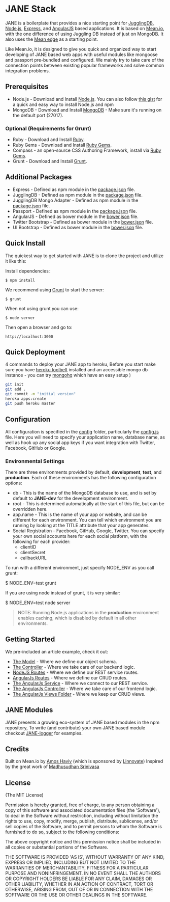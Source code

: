# JANE Stack

JANE is a boilerplate that provides a nice starting point for [JugglingDB](http://jugglingdb.co/), [Node.js](http://www.nodejs.org/), [Express](http://expressjs.com/), and [AngularJS](http://angularjs.org/) based applications. It is based on [Mean.io](http://mean.io), with the one difference of using Juggling DB instead of just on MongoDB. It also uses the [Mean edge](http://github.com/amoshaviv/mean) as a starting point. 

Like Mean.io, it is designed to give you quick and organized way to start developing of JANE based web apps with useful modules like mongoose and passport pre-bundled and configured. We mainly try to take care of the connection points between existing popular frameworks and solve common integration problems.  

## Prerequisites
* Node.js - Download and Install [Node.js](http://www.nodejs.org/download/). You can also follow [this gist](https://gist.github.com/isaacs/579814) for a quick and easy way to install Node.js and npm
* MongoDB - Download and Install [MongoDB](http://www.mongodb.org/downloads) - Make sure it's running on the default port (27017).

### Optional (Requirements for Grunt)
* Ruby - Download and Install [Ruby](http://www.ruby-lang.org/).
* Ruby Gems - Download and Install [Ruby Gems](http://rubygems.org).
* Compass - an open-source CSS Authoring Framework, install via [Ruby Gems](http://rubygems.org).
* Grunt - Download and Install [Grunt](http://gruntjs.com).

## Additional Packages
* Express - Defined as npm module in the [package.json](package.json) file.
* JugglingDB - Defined as npm module in the [package.json](package.json) file.
* JugglingDB Mongo Adapter - Defined as npm module in the [package.json](package.json) file.
* Passport - Defined as npm module in the [package.json](package.json) file.
* AngularJS - Defined as bower module in the [bower.json](bower.json) file.
* Twitter Bootstrap - Defined as bower module in the [bower.json](bower.json) file.
* UI Bootstrap - Defined as bower module in the [bower.json](bower.json) file.

## Quick Install

 The quickest way to get started with JANE is to clone the project and utilize it like this:

  Install dependencies:

    $ npm install

  We recommend using [Grunt](https://github.com/gruntjs/grunt-cli) to start the server:

    $ grunt

  When not using grunt you can use:

    $ node server
    
  Then open a browser and go to:

    http://localhost:3000

## Quick Deployment
4 commands to deploy your JANE app to heroku,
Before you start make sure you have <a href="https://toolbelt.heroku.com/">heroku toolbelt</a> installed and an accessible mongo db instance - you can try <a href="http://www.mongohq.com/">mongohq</a> which have an easy setup )

```bash
git init
git add .
git commit -m "initial version"
heroku apps:create
git push heroku master
```

## Configuration
All configuration is specified in the [config](config/) folder, particularly the [config.js](config/config.js) file. Here you will need to specify your application name, database name, as well as hook up any social app keys if you want integration with Twitter, Facebook, GitHub or Google.

### Environmental Settings

There are three environments provided by default, __development__, __test__, and __production__. Each of these environments has the following configuration options:
* db - This is the name of the MongoDB database to use, and is set by default to __JANE-dev__ for the development environment.
* root - This is determined automatically at the start of this file, but can be overridden here.
* app.name - This is the name of your app or website, and can be different for each environment. You can tell which environment you are running by looking at the TITLE attribute that your app generates.
* Social Registration - Facebook, GitHub, Google, Twitter. You can specify your own social accounts here for each social platform, with the following for each provider:
  * clientID
  * clientSecret
  * callbackURL

To run with a different environment, just specify NODE_ENV as you call grunt:

  $ NODE_ENV=test grunt

If you are using node instead of grunt, it is very similar:

  $ NODE_ENV=test node server

> NOTE: Running Node.js applications in the __production__ environment enables caching, which is disabled by default in all other environments.

## Getting Started
  We pre-included an article example, check it out:
  * [The Model](https://github.com/linnovate/JANE/blob/master/app/models/article.js) - Where we define our object schema.
  * [The Controller](https://github.com/linnovate/JANE/blob/master/app/controllers/articles.js) - Where we take care of our backend logic.
  * [NodeJS Routes](https://github.com/linnovate/JANE/blob/master/config/routes.js) - Where we define our REST service routes.
  * [AngularJs Routes](https://github.com/linnovate/JANE/blob/master/public/js/config.js) - Where we define our CRUD routes.
  * [The AngularJs Service](https://github.com/linnovate/JANE/blob/master/public/js/services/articles.js) - Where we connect to our REST service.
  * [The AngularJs Controller](https://github.com/linnovate/JANE/blob/master/public/js/controllers/articles.js) - Where we take care of  our frontend logic.
  * [The AngularJs Views Folder](https://github.com/linnovate/JANE/blob/master/public/views/articles) - Where we keep our CRUD views.

## JANE Modules
   JANE presents a growing eco-system of JANE based modules in the npm repository, To write (and contribute) your own JANE based module checkout [JANE-logger](https://npmjs.org/package/JANE-logger) for examples.
  

## Credits
Built on Mean.io by [Amos Haviv](https://github.com/amoshaviv) (which is sponsored by [Linnovate](https://github.com/linnovate/mean))
Inspired by the great work of [Madhusudhan Srinivasa](https://github.com/madhums/)

## License

(The MIT License)

Permission is hereby granted, free of charge, to any person obtaining
a copy of this software and associated documentation files (the
'Software'), to deal in the Software without restriction, including
without limitation the rights to use, copy, modify, merge, publish,
distribute, sublicense, and/or sell copies of the Software, and to
permit persons to whom the Software is furnished to do so, subject to
the following conditions:

The above copyright notice and this permission notice shall be
included in all copies or substantial portions of the Software.

THE SOFTWARE IS PROVIDED 'AS IS', WITHOUT WARRANTY OF ANY KIND,
EXPRESS OR IMPLIED, INCLUDING BUT NOT LIMITED TO THE WARRANTIES OF
MERCHANTABILITY, FITNESS FOR A PARTICULAR PURPOSE AND NONINFRINGEMENT.
IN NO EVENT SHALL THE AUTHORS OR COPYRIGHT HOLDERS BE LIABLE FOR ANY
CLAIM, DAMAGES OR OTHER LIABILITY, WHETHER IN AN ACTION OF CONTRACT,
TORT OR OTHERWISE, ARISING FROM, OUT OF OR IN CONNECTION WITH THE
SOFTWARE OR THE USE OR OTHER DEALINGS IN THE SOFTWARE.
